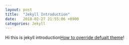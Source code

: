 ```yaml
---
layout: post
title:  "Jekyll Introduction"
date:   2018-02-27 21:55:06 +0900
categories: Jekyll
---
```


Hi this is jekyll introduction[How to override defualt theme][Jekyll-doc-overriding-theme]!

[Jekyll-doc-overriding-theme]: https://jekyllrb.com/docs/themes/#overriding-theme-defaults